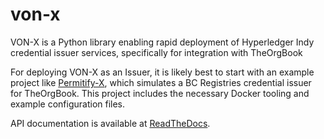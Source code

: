 # von-x

VON-X is a Python library enabling rapid deployment of Hyperledger Indy credential issuer services, specifically for integration with TheOrgBook

For deploying VON-X as an Issuer, it is likely best to start with an example project like [Permitify-X](https://github.com/cywolf/permitify-x),
which simulates a BC Registries credential issuer for TheOrgBook. This project includes the necessary Docker tooling and example configuration files.

API documentation is available at [ReadTheDocs](https://von-x.readthedocs.io/en/latest/).
